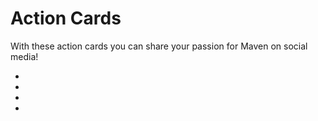 # Action Cards
<!--
Licensed to the Apache Software Foundation (ASF) under one
or more contributor license agreements.  See the NOTICE file
distributed with this work for additional information
regarding copyright ownership.  The ASF licenses this file
to you under the Apache License, Version 2.0 (the
"License"); you may not use this file except in compliance
with the License.  You may obtain a copy of the License at

    http://www.apache.org/licenses/LICENSE-2.0

Unless required by applicable law or agreed to in writing,
software distributed under the License is distributed on an
"AS IS" BASIS, WITHOUT WARRANTIES OR CONDITIONS OF ANY
KIND, either express or implied.  See the License for the
specific language governing permissions and limitations
under the License.
-->

With these action cards you can share your passion for Maven on social media!

<!-- no markdown here, so we can apply preferred style -->
<ul class="thumbnails">
<li class="span3">
<a href="/images/branding/i_am_a_maven_content_contributor_1.png"><img data-src="holder.js/280x180" src="/images/branding/i_am_a_maven_content_contributor_1.png" class="thumbnail" alt="" /></a>
</li>
<li class="span3">
<a href="/images/branding/i_am_a_maven_contributor_1.png"><img src="/images/branding/i_am_a_maven_contributor_1.png" class="thumbnail" alt="" /></a>
</li>
<li class="span3">
<a href="/images/branding/i_am_a_proud_maven_user_1.png"><img src="/images/branding/i_am_a_proud_maven_user_1.png" class="thumbnail" alt="" /></a>
</li>
<li class="span3">
<a href="/images/branding/i_sumbitted_my_first_maven_pull_request_1.png"><img src="/images/branding/i_sumbitted_my_first_maven_pull_request_1.png" class="thumbnail" alt="" /></a>
</li>

</ul>
